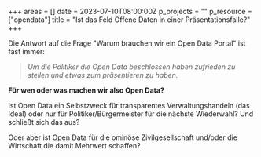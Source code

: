 +++
areas = []
date = 2023-07-10T08:00:00Z
p_projects = ""
p_resource = ["opendata"]
title = "Ist das Feld Offene Daten in einer Präsentationsfalle?"
+++

Die Antwort auf die Frage "Warum brauchen wir ein Open Data Portal" ist fast immer:  
> _Um die Politiker die Open Data beschlossen haben zufrieden zu stellen und etwas zum präsentieren zu haben._

__Für wen oder was machen wir also Open Data?__

Ist Open Data ein Selbstzweck für transparentes Verwaltungshandeln (das Ideal) oder nur für Politiker/Bürgermeister für die nächste Wiederwahl?
Und schließt sich das aus?

Oder aber ist Open Data für die ominöse Zivilgesellschaft und/oder die Wirtschaft die damit Mehrwert schaffen?  
